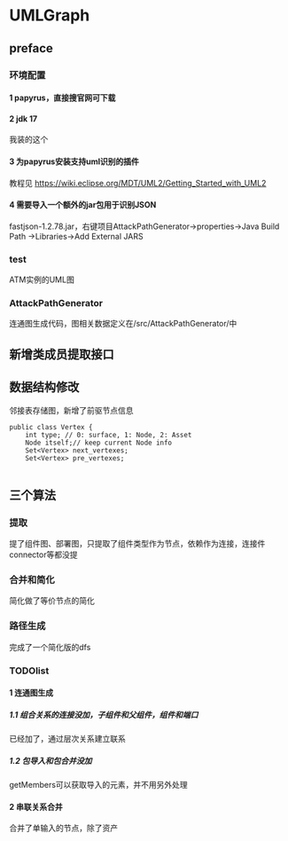 # UMLGraph
## preface
### 环境配置
#### 1 papyrus，直接搜官网可下载
#### 2 jdk 17
我装的这个
#### 3 为papyrus安装支持uml识别的插件
教程见 https://wiki.eclipse.org/MDT/UML2/Getting_Started_with_UML2
#### 4 需要导入一个额外的jar包用于识别JSON
fastjson-1.2.78.jar，右键项目AttackPathGenerator->properties->Java Build Path ->Libraries->Add External JARS
### test
ATM实例的UML图

### AttackPathGenerator
连通图生成代码，图相关数据定义在/src/AttackPathGenerator/中

## 新增类成员提取接口

## 数据结构修改
邻接表存储图，新增了前驱节点信息
```
public class Vertex {
    int type; // 0: surface, 1: Node, 2: Asset
    Node itself;// keep current Node info
    Set<Vertex> next_vertexes;
    Set<Vertex> pre_vertexes;
    
```
## 三个算法

### 提取
提了组件图、部署图，只提取了组件类型作为节点，依赖作为连接，连接件connector等都没提


### 合并和简化
简化做了等价节点的简化

### 路径生成
完成了一个简化版的dfs


### TODOlist
#### 1 连通图生成
##### 1.1 组合关系的连接没加，子组件和父组件，组件和端口
已经加了，通过层次关系建立联系
##### 1.2 包导入和包合并没加
getMembers可以获取导入的元素，并不用另外处理
#### 2 串联关系合并
合并了单输入的节点，除了资产




